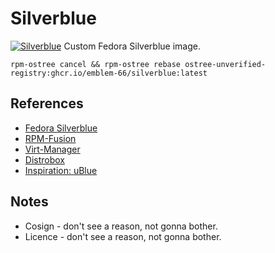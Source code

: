 # Silverblue
[![Silverblue](https://github.com/Emblem-66/Fedora-OSTree-Images/actions/workflows/build.yml/badge.svg)](https://github.com/Emblem-66/Fedora-OSTree-Images/actions/workflows/build.yml)
Custom Fedora Silverblue image.
``` shell
rpm-ostree cancel && rpm-ostree rebase ostree-unverified-registry:ghcr.io/emblem-66/silverblue:latest
```
## References
- [Fedora Silverblue](https://fedoraproject.org/silverblue)
- [RPM-Fusion](https://rpmfusion.org/Howto/OSTree)
- [Virt-Manager](https://virt-manager.org)
- [Distrobox](https://github.com/89luca89/distrobox)
- [Inspiration: uBlue](https://github.com/ublue-os)
## Notes
- Cosign - don't see a reason, not gonna bother.
- Licence - don't see a reason, not gonna bother.
